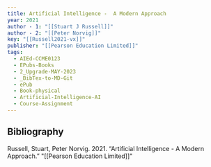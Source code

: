 ```yaml
---
title: Artificial Intelligence -  A Modern Approach
year: 2021
author - 1: "[[Stuart J Russell]]"
author - 2: "[[Peter Norvig]]"
key: "[[Russell2021-vx]]"
publisher: "[[Pearson Education Limited]]"
tags:
  - AIEd-CCME0123
  - EPubs-Books
  - 2_Upgrade-MAY-2023
  - _BibTex-to-MD-Git
  - ePub
  - Book-physical
  - Artificial-Intelligence-AI
  - Course-Assignment
---
```


## Bibliography
Russell, Stuart, Peter Norvig. 2021. “Artificial Intelligence -  A Modern Approach.” "[[Pearson Education Limited]]"